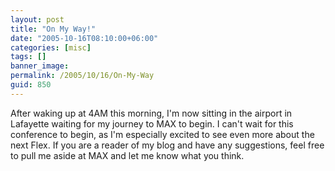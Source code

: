 ```yaml
---
layout: post
title: "On My Way!"
date: "2005-10-16T08:10:00+06:00"
categories: [misc]
tags: []
banner_image: 
permalink: /2005/10/16/On-My-Way
guid: 850
---
```


After waking up at 4AM this morning, I'm now sitting in the airport in Lafayette waiting for my journey to MAX to begin. I can't wait for this conference to begin, as I'm especially excited to see even more about the next Flex. If you are a reader of my blog and have any suggestions, feel free to pull me aside at MAX and let me know what you think.